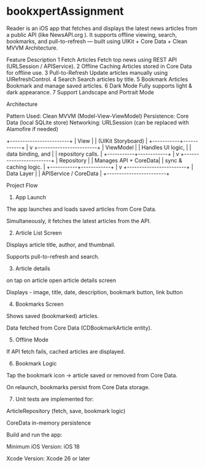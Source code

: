 # bookxpertAssignment

Reader is an iOS app that fetches and displays the latest news articles from a public API (like NewsAPI.org
).
It supports offline viewing, search, bookmarks, and pull-to-refresh — built using UIKit + Core Data + Clean MVVM Architecture.

Feature	Description
1 Fetch Articles	Fetch top news using REST API (URLSession / APIService).
2 Offline Caching	Articles stored in Core Data for offline use.
3 Pull-to-Refresh	Update articles manually using UIRefreshControl.
4 Search	Search articles by title.
5 Bookmark Articles	Bookmark and manage saved articles.
6 Dark Mode	Fully supports light & dark appearance.
7 Support Landscape and Portrait Mode

 Architecture

Pattern Used: Clean MVVM (Model-View-ViewModel)
Persistence: Core Data (local SQLite store)
Networking: URLSession (can be replaced with Alamofire if needed)

+------------------------+
|        View            |
|  (UIKit Storyboard)    |
+-----------+------------+
            |
            v
+------------------------+
|      ViewModel         |
|  Handles UI logic,     |
|  data binding, and     |
|  repository calls.     |
+-----------+------------+
            |
            v
+------------------------+
|      Repository        |
|  Manages API + CoreData|
|  sync & caching logic. |
+-----------+------------+
            |
            v
+------------------------+
|     Data Layer         |
|  APIService / CoreData |
+------------------------+

Project Flow
1. App Launch

The app launches and loads saved articles from Core Data.

Simultaneously, it fetches the latest articles from the API.

2. Article List Screen

Displays article title, author, and thumbnail.

Supports pull-to-refresh and search.

3. Article details
   
on tap on article open article details screen

Displays - image, title, date, description, bookmark button, link button

4. Bookmarks Screen

Shows saved (bookmarked) articles.

Data fetched from Core Data (CDBookmarkArticle entity).

5. Offline Mode

If API fetch fails, cached articles are displayed.

6. Bookmark Logic

Tap the bookmark icon → article saved or removed from Core Data.

On relaunch, bookmarks persist from Core Data storage.

7. Unit tests are implemented for:

ArticleRepository (fetch, save, bookmark logic)

CoreData in-memory persistence

Build and run the app:

Minimum iOS Version: iOS 18

Xcode Version: Xcode 26 or later

